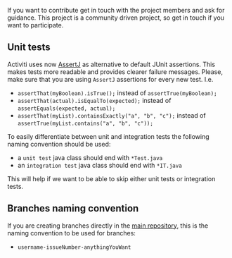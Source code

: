 If you want to contribute get in touch with the project members and ask for guidance. 
This project is a community driven project, so get in touch if you want to participate. 

Unit tests
--------------------
Activiti uses now [AssertJ](http://joel-costigliola.github.io/assertj/assertj-core-features-highlight.html) 
as alternative to default JUnit assertions. This makes tests more readable and provides clearer failure messages. 
Please, make sure that you are using `AssertJ` assertions for every new test.
I.e.
* `assertThat(myBoolean).isTrue();` instead of `assertTrue(myBoolean);`
* `assertThat(actual).isEqualTo(expected);` instead of `assertEquals(expected, actual);`
* `assertThat(myList).containsExactly("a", "b", "c");` instead of `assertTrue(myList.contains("a", "b", "c"));`

To easily differentiate between unit and integration tests the following naming convention should be used:
 * a `unit test` java class should end with `*Test.java`
 * an `integration test` java class should end with `*IT.java`
 
This will help if we want to be able to skip either unit tests or integration tests.

Branches naming convention
--------------------------
If you are creating branches directly in the [main repository](https://github.com/Activiti/Activiti), this is 
 the naming convention to be used for branches:
 - `username-issueNumber-anythingYouWant`
